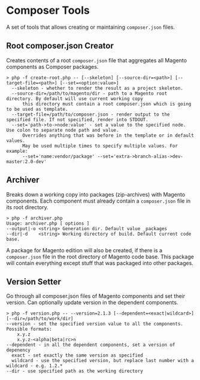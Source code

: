 Composer Tools
==============

A set of tools that allows creating or maintaining `composer.json` files.

Root composer.json Creator
---

Creates contents of a root `composer.json` file that aggregates all Magento components as Composer packages.

```shell
> php -f create-root.php -- [--skeleton] [--source-dir=<path>] [--target-file=<path>] [--set=<option:value>]
  --skeleton - whether to render the result as a project skeleton.
  --source-dir=/path/to/magento/dir - path to a Magento root directory. By default will use current working copy
      this directory must contain a root composer.json which is going to be used as template.
  --target-file=/path/to/composer.json - render output to the specified file. If not specified, render into STDOUT.
  --set='path->to->node:value' - set a value to the specified node. Use colon to separate node path and value.
      Overrides anything that was before in the template or in default values.
      May be used multiple times to specify multiple values. For example:
      --set='name:vendor/package' --set='extra->branch-alias->dev-master:2.0-dev'
```

Archiver
---

Breaks down a working copy into packages (zip-archives) with Magento components. Each component must already contain a `composer.json` file in its root directory.

```shell
> php -f archiver.php
Usage: archiver.php [ options ]
--output|-o <string> Generation dir. Default value _packages
--dir|-d    <string> Working directory of build. Default current code base.

```

A package for Magento edition will also be created, if there is a `composer.json` file in the root directory of Magento code base. This package will contain everything except stuff that was packaged into other packages.

Version Setter
---

Go through all composer.json files of Magento components and set their version. Can optionally update version in the dependent components.

```shell
> php -f version.php -- --version=2.1.3 [--dependent=<exact|wildcard>] [--dir=/path/to/work/dir]
--version - set the specified version value to all the components. Possible formats:
    x.y.z
    x.y.z-<alpha|beta|rc>n
--dependent - in all the dependent components, set a version of depenency
  exact - set exactly the same version as specified
  wildcard - use the specified version, but replace last number with a wildcard - e.g. 1.2.*
--dir - use specified path as the working directory

```
